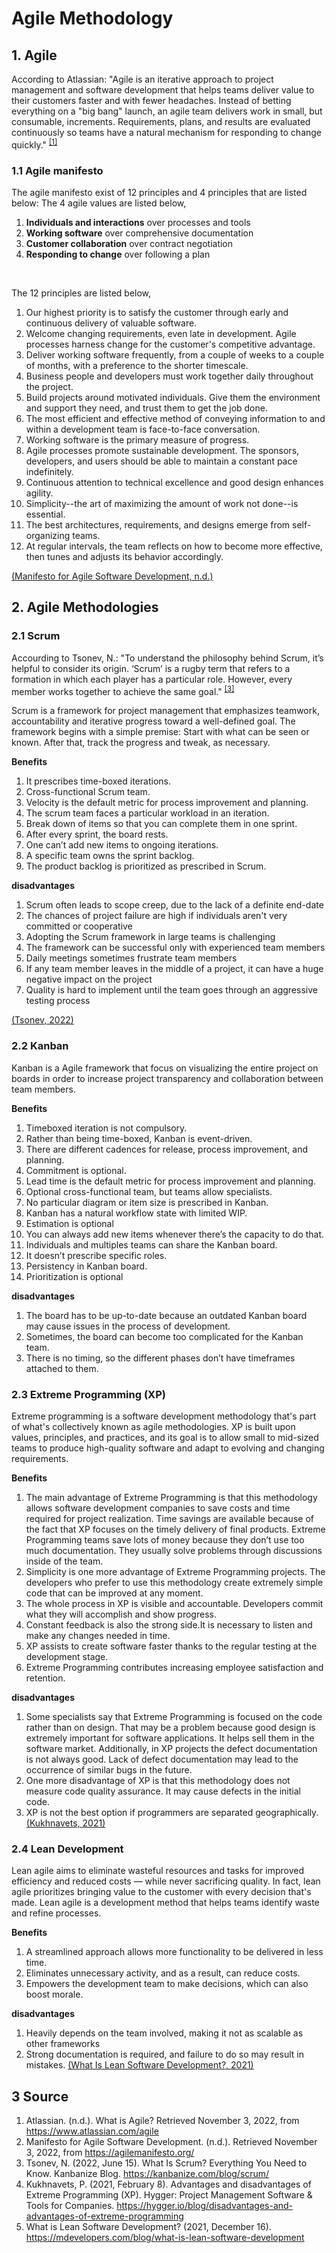 # Agile Methodology

## 1. Agile
According to Atlassian: "Agile is an iterative approach to project management and software development that helps teams deliver value to their customers faster and with fewer headaches. Instead of betting everything on a "big bang" launch, an agile team delivers work in small, but consumable, increments. Requirements, plans, and results are evaluated continuously so teams have a natural mechanism for responding to change quickly." <sup>[[1]](#3-Source)</sup>

### 1.1 Agile manifesto
The agile manifesto exist of 12 principles and 4 principles that are listed below:
The 4 agile values are listed below,
1) **Individuals and interactions** over processes and tools
2) **Working software** over comprehensive documentation
3) **Customer collaboration** over contract negotiation
4) **Responding to change** over following a plan

<br>

The 12 principles are listed below,
1)	Our highest priority is to satisfy the customer through early and continuous delivery of valuable software.
2)	Welcome changing requirements, even late in development. Agile processes harness change for the customer's competitive advantage.
3)	Deliver working software frequently, from a couple of weeks to a couple of months, with a preference to the shorter timescale.
4)	Business people and developers must work together daily throughout the project.
5)	Build projects around motivated individuals. Give them the environment and support they need, and trust them to get the job done.
6)	The most efficient and effective method of conveying information to and within a development team is face-to-face conversation.
7)	Working software is the primary measure of progress.
8)	Agile processes promote sustainable development. The sponsors, developers, and users should be able to maintain a constant pace indefinitely.
9)	Continuous attention to technical excellence and good design enhances agility.
10)	Simplicity--the art of maximizing the amount of work not done--is essential.
11)	The best architectures, requirements, and designs emerge from self-organizing teams.
12)	At regular intervals, the team reflects on how to become more effective, then tunes and adjusts its behavior accordingly.

[(Manifesto for Agile Software Development, n.d.)](#3-Source)


## 2. Agile Methodologies


### 2.1 Scrum
Accourding to Tsonev, N.: "To understand the philosophy behind Scrum, it’s helpful to consider its origin. ‘Scrum’ is a rugby term that refers to a formation in which each player has a particular role. However, every member works together to achieve the same goal." <sup>[[3]](#3-Source)</sup>

Scrum is a framework for project management that emphasizes teamwork, accountability and iterative progress toward a well-defined goal. The framework begins with a simple premise: Start with what can be seen or known. After that, track the progress and tweak, as necessary.

**Benefits** 
1) It prescribes time-boxed iterations.
2) Cross-functional Scrum team.
3) Velocity is the default metric for process improvement and planning.
4) The scrum team faces a particular workload in an iteration.
5) Break down of items so that you can complete them in one sprint.
6) After every sprint, the board rests.
7) One can’t add new items to ongoing iterations.
8) A specific team owns the sprint backlog.
9) The product backlog is prioritized as prescribed in Scrum.

**disadvantages**
1) Scrum often leads to scope creep, due to the lack of a definite end-date
2) The chances of project failure are high if individuals aren't very committed or cooperative
3) Adopting the Scrum framework in large teams is challenging
4) The framework can be successful only with experienced team members
5) Daily meetings sometimes frustrate team members
6) If any team member leaves in the middle of a project, it can have a huge negative impact on the project
7) Quality is hard to implement until the team goes through an aggressive testing process

[(Tsonev, 2022)](#3-Source)


### 2.2 Kanban
Kanban is a Agile framework that focus on visualizing the entire project on boards in order to increase project transparency and collaboration between team members.

**Benefits** 
1) Timeboxed iteration is not compulsory.
2) Rather than being time-boxed, Kanban is event-driven.
3) There are different cadences for release, process improvement, and planning.
4) Commitment is optional.
5) Lead time is the default metric for process improvement and planning.
6) Optional cross-functional team, but teams allow specialists.
7) No particular diagram or item size is prescribed in Kanban.
8) Kanban has a natural workflow state with limited WIP.
9) Estimation is optional
10) You can always add new items whenever there’s the capacity to do that.
11) Individuals and multiples teams can share the Kanban board.
12) It doesn’t prescribe specific roles.
13) Persistency in Kanban board.
14) Prioritization is optional

**disadvantages**
1) The board has to be up-to-date because an outdated Kanban board may cause issues in the process of development.
2) Sometimes, the board can become too complicated for the Kanban team.
3) There is no timing, so the different phases don’t have timeframes attached to them.

### 2.3 Extreme Programming (XP)
Extreme programming is a software development methodology that's part of what's collectively known as agile methodologies. XP is built upon values, principles, and practices, and its goal is to allow small to mid-sized teams to produce high-quality software and adapt to evolving and changing requirements.

**Benefits**
1) The main advantage of Extreme Programming is that this methodology allows software development companies to save costs and time required for project realization. Time savings are available because of the fact that XP focuses on the timely delivery of final products. Extreme Programming teams save lots of money because they don’t use too much documentation. They usually solve problems through discussions inside of the team.
2) Simplicity is one more advantage of Extreme Programming projects. The developers who prefer to use this methodology create extremely simple code that can be improved at any moment.
3) The whole process in XP is visible and accountable. Developers commit what they will accomplish and show progress.
4) Constant feedback is also the strong side.It is necessary to listen and make any changes needed in time.
5) XP assists to create software faster thanks to the regular testing at the development stage.
6) Extreme Programming contributes increasing employee satisfaction and retention.

**disadvantages**
1) Some specialists say that Extreme Programming is focused on the code rather than on design. That may be a problem because good design is extremely important for software applications. It helps sell them in the software market. Additionally, in XP projects the defect documentation is not always good. Lack of defect documentation may lead to the occurrence of similar bugs in the future.
2) One more disadvantage of XP is that this methodology does not measure code quality assurance. It may cause defects in the initial code.
3) XP is not the best option if programmers are separated geographically.
[(Kukhnavets, 2021)](#3-Source)

### 2.4 Lean Development
Lean agile aims to eliminate wasteful resources and tasks for improved efficiency and reduced costs — while never sacrificing quality. In fact, lean agile prioritizes bringing value to the customer with every decision that's made. Lean agile is a development method that helps teams identify waste and refine processes.

**Benefits**
1) A streamlined approach allows more functionality to be delivered in less time.
2) Eliminates unnecessary activity, and as a result, can reduce costs.
3) Empowers the development team to make decisions, which can also boost morale.

**disadvantages**
1) Heavily depends on the team involved, making it not as scalable as other frameworks
2) Strong documentation is required, and failure to do so may result in mistakes.
[(What Is Lean Software Development?, 2021)](#3-Source)


## 3 Source
1. Atlassian. (n.d.). What is Agile? Retrieved November 3, 2022, from https://www.atlassian.com/agile
2. Manifesto for Agile Software Development. (n.d.). Retrieved November 3, 2022, from https://agilemanifesto.org/
3. Tsonev, N. (2022, June 15). What Is Scrum? Everything You Need to Know. Kanbanize Blog. https://kanbanize.com/blog/scrum/
4. Kukhnavets, P. (2021, February 8). Advantages and disadvantages of Extreme Programming (XP). Hygger: Project Management Software & Tools for Companies. https://hygger.io/blog/disadvantages-and-advantages-of-extreme-programming
5. What is Lean Software Development? (2021, December 16). https://mdevelopers.com/blog/what-is-lean-software-development
